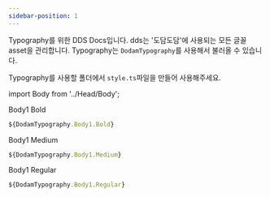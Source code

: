 ```yaml
---
sidebar-position: 1
---
```


Typography를 위한 DDS Docs입니다. dds는 '도담도담'에 사용되는 모든 글꼴 asset을 관리합니다. Typography는 `DodamTypography`를 사용해서 불러올 수 있습니다.

Typography를 사용할 폴더에서 `style.ts`파일을 만들어 사용해주세요.

import Body from '../Head/Body';

<Body type="Body1" size="Bold">Body1 Bold</Body>

```ts Body"style.ts"
${DodamTypography.Body1.Bold}
```

<Body type="Body1" size="Medium">Body1 Medium</Body>

```ts Body"style.ts"
${DodamTypography.Body1.Medium}
```

<Body type="Body1" size="Regular">Body1 Regular</Body>

```ts Body"style.ts"
${DodamTypography.Body1.Regular}
```
